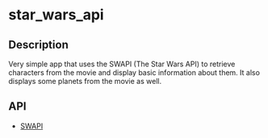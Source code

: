 # star_wars_api

## Description
Very simple app that uses the SWAPI (The Star Wars API) to retrieve characters from the movie and display basic information about them.
It also displays some planets from the movie as well.

## API
* [SWAPI](https://swapi.co/)